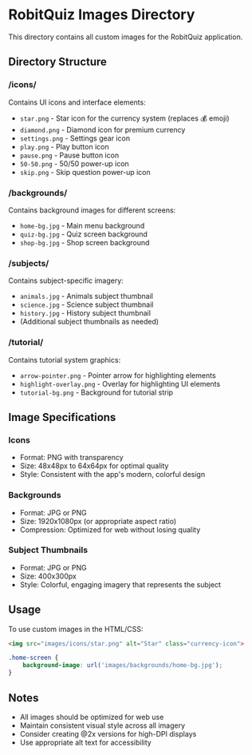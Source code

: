 # RobitQuiz Images Directory

This directory contains all custom images for the RobitQuiz application.

## Directory Structure

### /icons/
Contains UI icons and interface elements:
- `star.png` - Star icon for the currency system (replaces 💰 emoji)
- `diamond.png` - Diamond icon for premium currency 
- `settings.png` - Settings gear icon
- `play.png` - Play button icon
- `pause.png` - Pause button icon
- `50-50.png` - 50/50 power-up icon
- `skip.png` - Skip question power-up icon

### /backgrounds/
Contains background images for different screens:
- `home-bg.jpg` - Main menu background
- `quiz-bg.jpg` - Quiz screen background
- `shop-bg.jpg` - Shop screen background

### /subjects/
Contains subject-specific imagery:
- `animals.jpg` - Animals subject thumbnail
- `science.jpg` - Science subject thumbnail
- `history.jpg` - History subject thumbnail
- (Additional subject thumbnails as needed)

### /tutorial/
Contains tutorial system graphics:
- `arrow-pointer.png` - Pointer arrow for highlighting elements
- `highlight-overlay.png` - Overlay for highlighting UI elements
- `tutorial-bg.png` - Background for tutorial strip

## Image Specifications

### Icons
- Format: PNG with transparency
- Size: 48x48px to 64x64px for optimal quality
- Style: Consistent with the app's modern, colorful design

### Backgrounds
- Format: JPG or PNG
- Size: 1920x1080px (or appropriate aspect ratio)
- Compression: Optimized for web without losing quality

### Subject Thumbnails
- Format: JPG or PNG
- Size: 400x300px
- Style: Colorful, engaging imagery that represents the subject

## Usage

To use custom images in the HTML/CSS:

```html
<img src="images/icons/star.png" alt="Star" class="currency-icon">
```

```css
.home-screen {
    background-image: url('images/backgrounds/home-bg.jpg');
}
```

## Notes

- All images should be optimized for web use
- Maintain consistent visual style across all imagery
- Consider creating @2x versions for high-DPI displays
- Use appropriate alt text for accessibility
